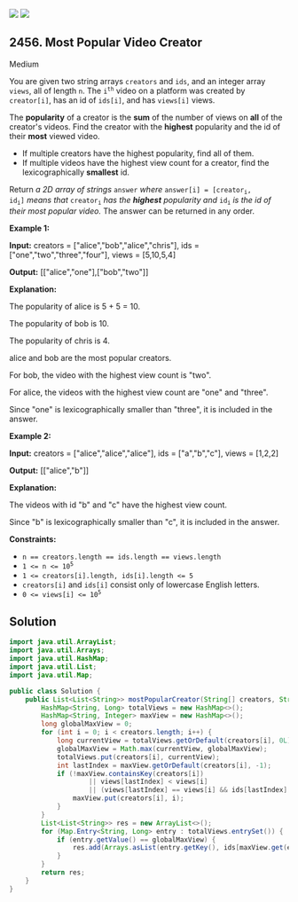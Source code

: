 [![](https://img.shields.io/github/stars/javadev/LeetCode-in-Java?label=Stars&style=flat-square)](https://github.com/javadev/LeetCode-in-Java)
[![](https://img.shields.io/github/forks/javadev/LeetCode-in-Java?label=Fork%20me%20on%20GitHub%20&style=flat-square)](https://github.com/javadev/LeetCode-in-Java/fork)

## 2456\. Most Popular Video Creator

Medium

You are given two string arrays `creators` and `ids`, and an integer array `views`, all of length `n`. The <code>i<sup>th</sup></code> video on a platform was created by `creator[i]`, has an id of `ids[i]`, and has `views[i]` views.

The **popularity** of a creator is the **sum** of the number of views on **all** of the creator's videos. Find the creator with the **highest** popularity and the id of their **most** viewed video.

*   If multiple creators have the highest popularity, find all of them.
*   If multiple videos have the highest view count for a creator, find the lexicographically **smallest** id.

Return _a 2D array of strings_ `answer` _where_ <code>answer[i] = [creator<sub>i</sub>, id<sub>i</sub>]</code> _means that_ <code>creator<sub>i</sub></code> _has the **highest** popularity and_ <code>id<sub>i</sub></code> _is the id of their most popular video._ The answer can be returned in any order.

**Example 1:**

**Input:** creators = ["alice","bob","alice","chris"], ids = ["one","two","three","four"], views = [5,10,5,4]

**Output:** [["alice","one"],["bob","two"]]

**Explanation:** 

The popularity of alice is 5 + 5 = 10. 

The popularity of bob is 10. 

The popularity of chris is 4. 

alice and bob are the most popular creators. 

For bob, the video with the highest view count is "two". 

For alice, the videos with the highest view count are "one" and "three". 

Since "one" is lexicographically smaller than "three", it is included in the answer.

**Example 2:**

**Input:** creators = ["alice","alice","alice"], ids = ["a","b","c"], views = [1,2,2]

**Output:** [["alice","b"]]

**Explanation:** 

The videos with id "b" and "c" have the highest view count. 

Since "b" is lexicographically smaller than "c", it is included in the answer.

**Constraints:**

*   `n == creators.length == ids.length == views.length`
*   <code>1 <= n <= 10<sup>5</sup></code>
*   `1 <= creators[i].length, ids[i].length <= 5`
*   `creators[i]` and `ids[i]` consist only of lowercase English letters.
*   <code>0 <= views[i] <= 10<sup>5</sup></code>

## Solution

```java
import java.util.ArrayList;
import java.util.Arrays;
import java.util.HashMap;
import java.util.List;
import java.util.Map;

public class Solution {
    public List<List<String>> mostPopularCreator(String[] creators, String[] ids, int[] views) {
        HashMap<String, Long> totalViews = new HashMap<>();
        HashMap<String, Integer> maxView = new HashMap<>();
        long globalMaxView = 0;
        for (int i = 0; i < creators.length; i++) {
            long currentView = totalViews.getOrDefault(creators[i], 0L) + views[i];
            globalMaxView = Math.max(currentView, globalMaxView);
            totalViews.put(creators[i], currentView);
            int lastIndex = maxView.getOrDefault(creators[i], -1);
            if (!maxView.containsKey(creators[i])
                    || views[lastIndex] < views[i]
                    || (views[lastIndex] == views[i] && ids[lastIndex].compareTo(ids[i]) > 0)) {
                maxView.put(creators[i], i);
            }
        }
        List<List<String>> res = new ArrayList<>();
        for (Map.Entry<String, Long> entry : totalViews.entrySet()) {
            if (entry.getValue() == globalMaxView) {
                res.add(Arrays.asList(entry.getKey(), ids[maxView.get(entry.getKey())]));
            }
        }
        return res;
    }
}
```